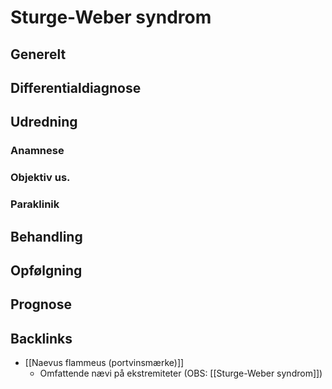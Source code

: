 # Sturge-Weber syndrom
## Generelt


## Differentialdiagnose


## Udredning
### Anamnese

### Objektiv us.

### Paraklinik

## Behandling


## Opfølgning


## Prognose


## Backlinks
* [[Naevus flammeus (portvinsmærke)]]
	* Omfattende nævi på ekstremiteter (OBS: [[Sturge-Weber syndrom]])

<!-- #anki/tag/med/gp #anki/deck/Medicine -->

<!-- {BearID:E64D3E90-8438-4A56-A9F2-0A8BB3BFB169-51703-00006C990367A612} -->
